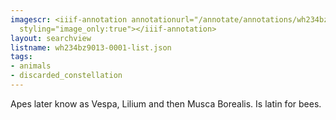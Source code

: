 ```yaml
---
imagescr: <iiif-annotation annotationurl="/annotate/annotations/wh234bz9013-0001-012.json"
  styling="image_only:true"></iiif-annotation>
layout: searchview
listname: wh234bz9013-0001-list.json
tags:
- animals
- discarded_constellation
---
```

Apes later know as Vespa, Lilium and then Musca Borealis. Is latin for bees.